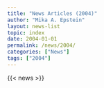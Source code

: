 ```yaml
---
title: "News Articles (2004)"
author: "Mika A. Epstein"
layout: news-list
topic: index
date: 2004-01-01
permalink: /news/2004/
categories: ["News"]
tags: ["2004"]
---
```


{{< news >}}
